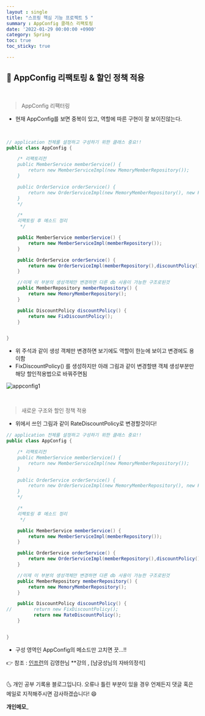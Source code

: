 ```yaml
---
layout : single
title: "스프링 핵심 기능 프로젝트 5 "
summary : AppConfig 클래스 리팩토링
date: '2022-01-29 00:00:00 +0900'
category: Spring
toc: true
toc_sticky: true

---
```


## 📌 AppConfig 리팩토링 & 할인 정책 적용

<br>

> AppConfig 리팩터링

- 현재 AppConfig를 보면 중복이 있고, 역할에 따른 구현이 잘 보이진않는다.

<br>

```java
// application 전체를 설정하고 구성하기 위한 클래스 중요!!
public class AppConfig {

    /* 리팩토리전
    public MemberService memberService() {
        return new MemberServiceImpl(new MemoryMemberRepository());
    }

    public OrderService orderService() {
        return new OrderServiceImpl(new MemoryMemberRepository(), new FixDiscountPolicy());
    }
    */

    /*
    리팩토링 후 메소드 정리
     */

    public MemberService memberService() {
        return new MemberServiceImpl(memberRepository());
    }

    public OrderService orderService() {
        return new OrderServiceImpl(memberRepository(),discountPolicy());
    }

    //이제 이 부분의 생성객체만 변경하면 다른 db 사용이 가능한 구조로된것
    public MemberRepository memberRepository() {
        return new MemoryMemberRepository();
    }

    public DiscountPolicy discountPolicy() {
        return new FixDiscountPolicy();
    }


}
```

- 위 주석과 같이 생성 객체만 변경하면 보기에도 역할이 한눈에 보이고 변경에도 용이함
- FixDiscountPolicy() 를 생성하지만 아래 그림과 같이 변경할땐 객체 생성부분만 해당 할인적용법으로 바꿔주면됨

![appconfig1](https://user-images.githubusercontent.com/52389219/151684395-84dc75b1-f753-4b38-a2e4-be5dbd718401.PNG)


<br>

> 새로운 구조와 할인 정책 적용

- 위에서 쓰인 그림과 같이 RateDiscountPolicy로 변경할것이다!

```java
// application 전체를 설정하고 구성하기 위한 클래스 중요!!
public class AppConfig {

    /* 리팩토리전
    public MemberService memberService() {
        return new MemberServiceImpl(new MemoryMemberRepository());
    }

    public OrderService orderService() {
        return new OrderServiceImpl(new MemoryMemberRepository(), new FixDiscountPolicy());
    }
    */

    /*
    리팩토링 후 메소드 정리
     */

    public MemberService memberService() {
        return new MemberServiceImpl(memberRepository());
    }

    public OrderService orderService() {
        return new OrderServiceImpl(memberRepository(),discountPolicy());
    }

    //이제 이 부분의 생성객체만 변경하면 다른 db 사용이 가능한 구조로된것
    public MemberRepository memberRepository() {
        return new MemoryMemberRepository();
    }

    public DiscountPolicy discountPolicy() {
//        return new FixDiscountPolicy();
          return new RateDiscountPolicy();
    }


}
```

- 구성 영역인 AppConfig의 메소드만 고치면 끗...!!

👉 참조 : [인프런](https://www.inflearn.com/)의 김영한님
**강의 , [남궁성님의 자바의정석] 

<br>
🌜 개인 공부 기록용 블로그입니다. 오류나 틀린 부분이 있을 경우 
언제든지 댓글 혹은 메일로 지적해주시면 감사하겠습니다! 😄
<br>

**개인메모**_
